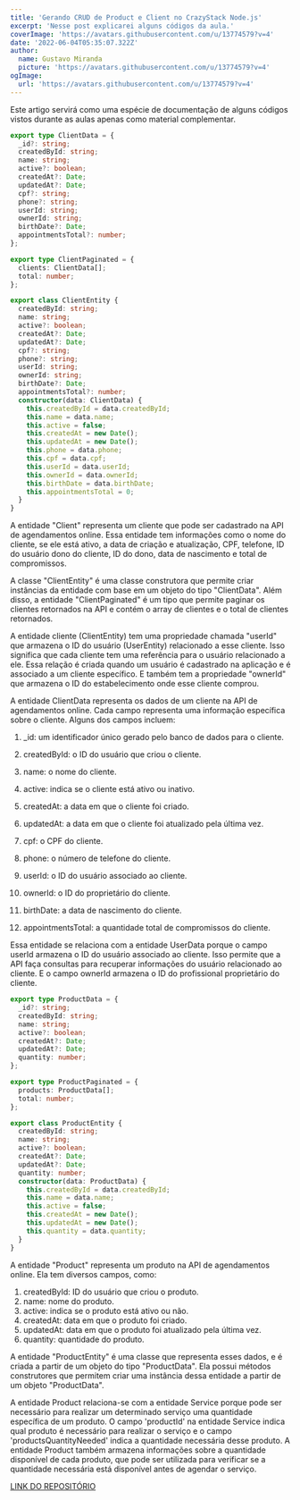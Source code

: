 ```yaml
---
title: 'Gerando CRUD de Product e Client no CrazyStack Node.js'
excerpt: 'Nesse post explicarei alguns códigos da aula.'
coverImage: 'https://avatars.githubusercontent.com/u/13774579?v=4'
date: '2022-06-04T05:35:07.322Z'
author:
  name: Gustavo Miranda
  picture: 'https://avatars.githubusercontent.com/u/13774579?v=4'
ogImage:
  url: 'https://avatars.githubusercontent.com/u/13774579?v=4'
---
```

Este artigo servirá como uma espécie de documentação de alguns códigos vistos durante as aulas apenas como material complementar.

```typescript
export type ClientData = {
  _id?: string;
  createdById: string;
  name: string;
  active?: boolean;
  createdAt?: Date;
  updatedAt?: Date;
  cpf?: string;
  phone?: string;
  userId: string;
  ownerId: string;
  birthDate?: Date;
  appointmentsTotal?: number;
};

export type ClientPaginated = {
  clients: ClientData[];
  total: number;
};

export class ClientEntity {
  createdById: string;
  name: string;
  active?: boolean;
  createdAt?: Date;
  updatedAt?: Date;
  cpf?: string;
  phone?: string;
  userId: string;
  ownerId: string;
  birthDate?: Date;
  appointmentsTotal?: number;
  constructor(data: ClientData) {
    this.createdById = data.createdById;
    this.name = data.name;
    this.active = false;
    this.createdAt = new Date();
    this.updatedAt = new Date();
    this.phone = data.phone;
    this.cpf = data.cpf;
    this.userId = data.userId;
    this.ownerId = data.ownerId;
    this.birthDate = data.birthDate;
    this.appointmentsTotal = 0;
  }
}

```
A entidade "Client" representa um cliente que pode ser cadastrado na API de agendamentos online. Essa entidade tem informações como o nome do cliente, se ele está ativo, a data de criação e atualização, CPF, telefone, ID do usuário dono do cliente, ID do dono, data de nascimento e total de compromissos. 

A classe "ClientEntity" é uma classe construtora que permite criar instâncias da entidade com base em um objeto do tipo "ClientData". Além disso, a entidade "ClientPaginated" é um tipo que permite paginar os clientes retornados na API e contém o array de clientes e o total de clientes retornados.

A entidade cliente (ClientEntity) tem uma propriedade chamada "userId" que armazena o ID do usuário (UserEntity) relacionado a esse cliente. Isso significa que cada cliente tem uma referência para o usuário relacionado a ele. Essa relação é criada quando um usuário é cadastrado na aplicação e é associado a um cliente específico. E também tem a propriedade "ownerId" que armazena o ID do estabelecimento onde esse cliente comprou.

A entidade ClientData representa os dados de um cliente na API de agendamentos online. Cada campo representa uma informação específica sobre o cliente. Alguns dos campos incluem:

1. _id: um identificador único gerado pelo banco de dados para o cliente.

2. createdById: o ID do usuário que criou o cliente.

3. name: o nome do cliente.

4. active: indica se o cliente está ativo ou inativo.

5. createdAt: a data em que o cliente foi criado.

6. updatedAt: a data em que o cliente foi atualizado pela última vez.

7. cpf: o CPF do cliente.

8. phone: o número de telefone do cliente.

9. userId: o ID do usuário associado ao cliente.

10. ownerId: o ID do proprietário do cliente.

11. birthDate: a data de nascimento do cliente.

12. appointmentsTotal: a quantidade total de compromissos do cliente.

Essa entidade se relaciona com a entidade UserData porque o campo userId armazena o ID do usuário associado ao cliente. Isso permite que a API faça consultas para recuperar informações do usuário relacionado ao cliente. E o campo ownerId armazena o ID do profissional proprietário do cliente.

```typescript
export type ProductData = {
  _id?: string;
  createdById: string;
  name: string;
  active?: boolean;
  createdAt?: Date;
  updatedAt?: Date;
  quantity: number;
};

export type ProductPaginated = {
  products: ProductData[];
  total: number;
};

export class ProductEntity {
  createdById: string;
  name: string;
  active?: boolean;
  createdAt?: Date;
  updatedAt?: Date;
  quantity: number;
  constructor(data: ProductData) {
    this.createdById = data.createdById;
    this.name = data.name;
    this.active = false;
    this.createdAt = new Date();
    this.updatedAt = new Date();
    this.quantity = data.quantity;
  }
}
``` 
A entidade "Product" representa um produto na API de agendamentos online. Ela tem diversos campos, como:

1. createdById: ID do usuário que criou o produto.
2. name: nome do produto.
3. active: indica se o produto está ativo ou não.
4. createdAt: data em que o produto foi criado.
5. updatedAt: data em que o produto foi atualizado pela última vez.
6. quantity: quantidade do produto.

A entidade "ProductEntity" é uma classe que representa esses dados, e é criada a partir de um objeto do tipo "ProductData". Ela possui métodos construtores que permitem criar uma instância dessa entidade a partir de um objeto "ProductData".

A entidade Product relaciona-se com a entidade Service porque pode ser necessário para realizar um determinado serviço uma quantidade específica de um produto. O campo 'productId' na entidade Service indica qual produto é necessário para realizar o serviço e o campo 'productsQuantityNeeded' indica a quantidade necessária desse produto. A entidade Product também armazena informações sobre a quantidade disponível de cada produto, que pode ser utilizada para verificar se a quantidade necessária está disponível antes de agendar o serviço.


[LINK DO REPOSITÓRIO](https://github.com/gumiranda/CrazyStackNodeJs)
